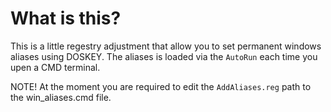 # What is this?
This is a little regestry adjustment that allow you to set permanent windows aliases using DOSKEY.
The aliases is loaded via the `AutoRun` each time you upen a CMD terminal. 

NOTE! At the moment you are required to edit the `AddAliases.reg` path to the win_aliases.cmd file.